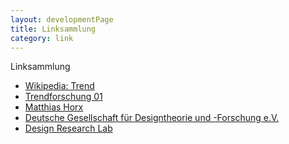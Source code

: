 ```yaml
---
layout: developmentPage
title: Linksammlung
category: link
---
```


Linksammlung

+	 [Wikipedia: Trend](http://de.wikipedia.org/wiki/Trend_\(Soziologie\))
+	 [Trendforschung 01](http://www.zukunftsinstitut.de/trendforschung)
+	 [Matthias Horx](http://www.horx.com)
+	 [Deutsche Gesellschaft für Designtheorie und -Forschung e.V.](http://www.dgtf.de)
+	 [Design Research Lab](http://www.design-research-lab.org)